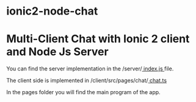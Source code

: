 # ionic2-node-chat

<h1> Multi-Client Chat with Ionic 2 client and Node Js Server</h1>
<p>You can find the server implementation in the /server/<a href = "https://github.com/eliastorvisco/ionic2-node-chat/blob/master/server/index.js">
index.js </a> file. 
</p>
<p>The client side is implemented in /client/src/pages/chat/<a href = "https://github.com/eliastorvisco/ionic2-node-chat/blob/master/client/src/pages/chat/chat.ts">
  chat.ts </a> 
</p>
<p>In the pages folder you will find the main program of the app.</p>
